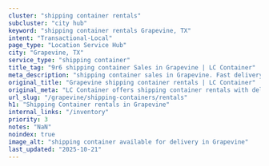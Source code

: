 ```yaml
---
cluster: "shipping container rentals"
subcluster: "city hub"
keyword: "shipping container rentals Grapevine, TX"
intent: "Transactional-Local"
page_type: "Location Service Hub"
city: "Grapevine, TX"
service_type: "shipping container"
title_tag: "9r6 shipping container Sales in Grapevine | LC Container"
meta_description: "shipping container sales in Grapevine. Fast delivery, competitive pricing. Serving shipping containers area. Quote ID: QLS. Call (214) 524-4168 for your free quote today."
original_title: "Grapevine shipping container rentals | LC Container"
original_meta: "LC Container offers shipping container rentals with delivery in Grapevine, TX. Local. Fast quotes. Since 2003."
url_slug: "/grapevine/shipping-containers/rentals"
h1: "Shipping Container rentals in Grapevine"
internal_links: "/inventory"
priority: 3
notes: "NaN"
noindex: true
image_alt: "shipping container available for delivery in Grapevine"
last_updated: "2025-10-21"
---
```


<!-- TODO: Add unique city/inventory copy, images, and internal links here. -->
